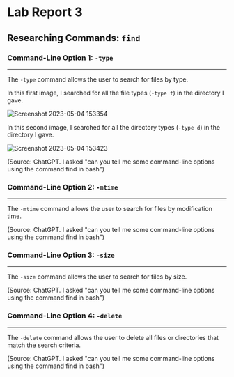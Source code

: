 # Lab Report 3

## Researching Commands: `find`

### Command-Line Option 1: `-type`
---
The `-type` command allows the user to search for files by type.

In this first image, I searched for all the file types (`-type f`) in the directory I gave.

![Screenshot 2023-05-04 153354](https://user-images.githubusercontent.com/88350907/236343919-5749850e-1456-4bfc-885c-5fe00e9677cf.jpg)

In this second image, I searched for all the directory types (`-type d`) in the directory I gave.

![Screenshot 2023-05-04 153423](https://user-images.githubusercontent.com/88350907/236343931-fde871a1-fdad-44ed-8711-e38ae0860661.jpg)

(Source: ChatGPT. I asked "can you tell me some command-line options using the command find in bash")


### Command-Line Option 2: `-mtime`
---
The `-mtime` command allows the user to search for files by modification time.

(Source: ChatGPT. I asked "can you tell me some command-line options using the command find in bash") 


### Command-Line Option 3: `-size`
---
The `-size` command allows the user to search for files by size.

(Source: ChatGPT. I asked "can you tell me some command-line options using the command find in bash") 


### Command-Line Option 4: `-delete`
---
The `-delete` command allows the user to delete all files or directories that match the search criteria.

(Source: ChatGPT. I asked "can you tell me some command-line options using the command find in bash") 
